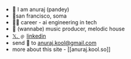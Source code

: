 - 👋 I am anuraj (pandey)
- 📍san francisco, soma
- 🧑‍💻 career - ai engineering in tech
- 🎹 (wannabe) music producer, melodic house
- [𝕏.  ](https://x.com/anuraj_kool) ﹫ [linkedin](https://www.linkedin.com/in/anuraj-pandey-5749b48/)
- send 👋 to anuraj.kool@gmail.com
- more about this site - [[anuraj.kool.so]]